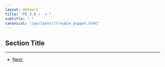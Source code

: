```yaml
---
layout: default
title: "PE 3.0 »  » "
subtitle: " "
canonical: "/pe/latest/trouble_puppet.html"
---
```


Section Title
-----



* * * 

- [Next: ](./foo.html)
